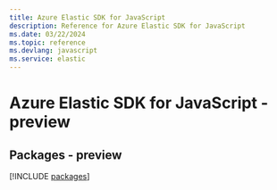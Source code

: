 ```yaml
---
title: Azure Elastic SDK for JavaScript
description: Reference for Azure Elastic SDK for JavaScript
ms.date: 03/22/2024
ms.topic: reference
ms.devlang: javascript
ms.service: elastic
---
```

# Azure Elastic SDK for JavaScript - preview
## Packages - preview
[!INCLUDE [packages](elastic-index.md)]